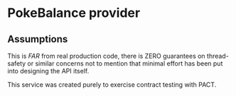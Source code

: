 # PokeBalance provider

## Assumptions
This is *FAR* from real production code, there is ZERO guarantees on thread-safety or similar concerns not to mention that minimal effort has been put into designing the API itself.

This service was created purely to exercise contract testing with PACT.

